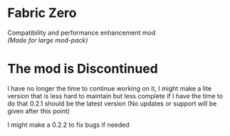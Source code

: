 # Fabric Zero

Compatibility and performance enhancement mod  
*(Made for large mod-pack)*

# The mod is Discontinued
I have no longer the time to continue working on it,
I might make a lite version that is less hard to maintain 
but less complete if I have the time to do that
0.2.1 should be the latest version
(No updates or support will be given after this point)

I might make a 0.2.2 to fix bugs if needed